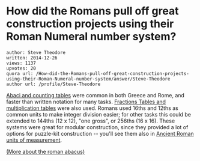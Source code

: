 # How did the Romans pull off great construction projects using their Roman Numeral number system?

	author: Steve Theodore
	written: 2014-12-26
	views: 1137
	upvotes: 20
	quora url: /How-did-the-Romans-pull-off-great-construction-projects-using-their-Roman-Numeral-number-system/answer/Steve-Theodore
	author url: /profile/Steve-Theodore


[Abaci and counting tables](http://en.wikipedia.org/wiki/Roman_abacus) were common in both Greece and Rome, and faster than written notation for many tasks. [Fractions Tables and multiplication tables](http://ancienthistory.about.com/od/romannumerals/p/RomanFractions.htm) were also used. Romans used 16ths and 12ths as common units to make integer division easier; for other tasks this could be extended to 144ths (12 x 12), "one gross", or 256ths (16 x 16). These systems were great for modular construction, since they provided a lot of options for puzzle-kit construction -- you'll see them also in [Ancient Roman units of measurement](http://en.wikipedia.org/wiki/Ancient_Roman_units_of_measurement).


[(More about the roman abacus)](http://www.pims.math.ca/~hoek/teanum/Rom/)

